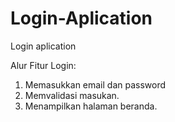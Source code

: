 # Login-Aplication
Login aplication

Alur Fitur Login:
1. Memasukkan email dan password
2. Memvalidasi masukan.
3. Menampilkan halaman beranda.

